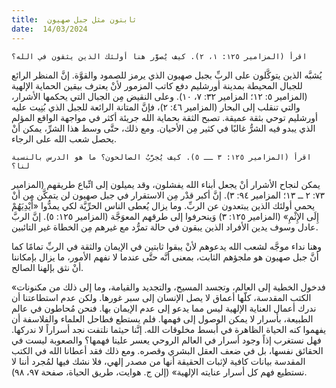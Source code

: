 ```yaml
---
title:  ثابتون مثل جبل صهيون
date:  14/03/2024
---
```


`اقرأ (المزامير ١٢٥: ١، ٢). كيف يُصوَّر هنا أولئك الذين يثقون في الله؟`

يُشبَّه الذين يتوكَّلون على الربِّ بجبل صهيون الذي يرمز للصمود والقوَّة. إنَّ المنظر الرائع للجبال المحيطة بمدينة أورشليم دفع كاتب المزمور لأنْ يعترف بيقين الحماية الإلهية (المزامير ٥: ١٢؛ المزامير ٣٢: ٧، ١٠). وعلى النقيض مِن الجبال التي يحكمها الأشرار، والتي تنقلب إلى البحار (المزامير ٤٦: ٢)، فإنَّ المتانة الرائعة للجبل الذي بُنِيت عليه أورشليم توحي بثقة عميقة. تصبح الثقة بحماية الله جريئة أكثر في مواجهة الواقع المؤلم الذي يبدو فيه الشرُّ غالبًا في كثير مِن الأحيان. ومع ذلك، حتَّى وسط هذا الشرِّ، يمكن أنْ يحصل شعب الله على الرجاء.

`اقرأ (المزامير ١٢٥: ٣ ــ ٥). كيف يُجرَّبُ الصالحون؟ ما هو الدرس بالنسبة لنا؟`

يمكن لنجاح الأشرار أنْ يجعل أبناء الله يفشلون، وقد يميلون إلى اتِّباع طريقهم (المزامير ٧٣: ٢ ــ ١٣؛ المزامير ٩٤: ٣). إنَّ أكبر قدْر مِن الاستقرار في جبل صهيون لن يتمكَّن مِن أنْ يحمي أولئك الذين يبتعدون عن الربِّ. وما يزال يُعطى الناس الحرِّيَّة لكي يمدُّوا «أَيْدِيَهُمْ إِلَى الإِثْمِ» (المزامير ١٢٥: ٣) وَينحرفوا إلى طرقهم المعوَجَّة (المزامير ١٢٥: ٥). إنَّ الربَّ عادل وسوف يدين الأفراد الذين يبقون في حالة تمرُّد مع غيرهم مِن الخطاة غير التائبين.

وهنا نداء موجَّه لشعب الله يدعوهم لأنْ يبقوا ثابتين في الإيمان والثقة في الربِّ تمامًا كما أنَّ جبل صهيون هو ملجؤهم الثابت، بمعنى أنَّه حتَّى عندما لا نفهم الأمور، ما يزال بإمكاننا أنْ نثق بإلهنا الصالح.

«فدخول الخطية إلى العالم، وتجسد المسيح، والتجديد والقيامة، وما إلى ذلك من مكنونات الكتب المقدسة، كلّها أعماق لا يصل الإنسان إلى سبر غورها. ولكن عدم استطاعتنا أن ندرك أعمال العناية الإلهية ليس مما يدعو إلى عدم الإيمان بها. فنحن مُحاطون في عالم الطبيعة، بأسرار لا يمكن الوصول إلى فهمها. فلم يستطع فطاحل العلماء والفلاسفة أن يفهموا كنه الحياة الظاهرة في أبسط مخلوقات الله. إنَّنا حيثما نلتفت نجد أسراراً لا ندركها. فهل نستغرب إذاً وجود أسرار في العالم الروحي يعسر علينا فهمها؟ والصعوبة ليست في الحقائق نفسها، بل في ضعف العقل البشري وقصره. ومع ذلك فقد أعطانا الله في الكتب المقدسة بيانات كافية لإثبات الحقيقة أنها من مصدر إلهي، فلا نشك فيها لمُجرد أننا لا نستطيع فهم كل أسرار عنايته الإلهية» (إلن ج. هوايت، طريق الحياة، صفحة ٩٧، ٩٨).